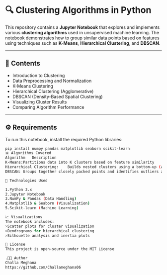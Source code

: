 # 🔍 Clustering Algorithms in Python

This repository contains a **Jupyter Notebook** that explores and implements various **clustering algorithms** used in unsupervised machine learning. The notebook demonstrates how to group similar data points based on features using techniques such as **K-Means**, **Hierarchical Clustering**, and **DBSCAN**.

---

## 📘 Contents
- Introduction to Clustering  
- Data Preprocessing and Normalization  
- K-Means Clustering  
- Hierarchical Clustering (Agglomerative)  
- DBSCAN (Density-Based Spatial Clustering)  
- Visualizing Cluster Results  
- Comparing Algorithm Performance  

---

## ⚙️ Requirements
To run this notebook, install the required Python libraries:

```bash
pip install numpy pandas matplotlib seaborn scikit-learn
📊 Algorithms Covered
Algorithm	Description
K-Means:Partitions data into K clusters based on feature similarity
Hierarchical Clustering:	Builds nested clusters using a bottom-up (agglomerative) approach
DBSCAN:	Groups together closely packed points and identifies outliers as noise

🧩 Technologies Used

1.Python 3.x
2.Jupyter Notebook
3.NumPy & Pandas (Data Handling)
4.Matplotlib & Seaborn (Visualization)
5.Scikit-learn (Machine Learning)

📈 Visualizations
The notebook includes:
>Scatter plots for cluster visualization
>Dendrograms for hierarchical clustering
>Silhouette analysis and inertia plots

📜 License
This project is open-source under the MIT License

.👩‍💻 Author
Challa Meghana
https://github.com/Challameghana06
